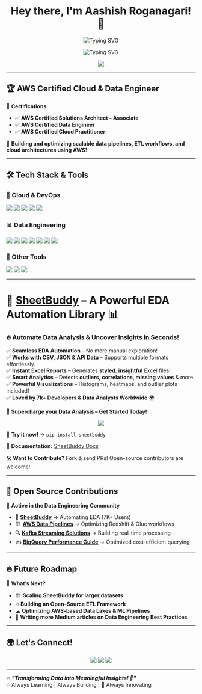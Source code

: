 <h1 align="center">Hey there, I'm Aashish Roganagari! 👋</h1>

<p align="center">
  <img src="https://readme-typing-svg.herokuapp.com?font=Fira+Code&size=22&duration=4000&pause=800&color=0077B6&center=true&vCenter=true&width=800&lines=Data+Engineer+%7C+AWS+Certified+%7C+Big+Data" alt="Typing SVG" />
</p>

<p align="center">
  <img src="https://readme-typing-svg.herokuapp.com?font=Fira+Code&size=22&duration=4000&pause=800&color=0077B6&center=true&vCenter=true&width=800&lines=ETL+%7C+Cloud+Architectures+%7C+Open+Source+Contributor" alt="Typing SVG" />
</p>





<p align="center">
  <img src="https://github-profile-trophy.vercel.app/?username=AshishRogannagari&theme=discord&no-frame=true&margin-w=10" />
</p>

---

## 🏆 AWS Certified Cloud & Data Engineer  
📌 **Certifications:**
- ✅ **AWS Certified Solutions Architect – Associate**
- ✅ **AWS Certified Data Engineer**
- ✅ **AWS Certified Cloud Practitioner**

🚀 **Building and optimizing scalable data pipelines, ETL workflows, and cloud architectures using AWS!**  

---

## 🛠 Tech Stack & Tools
### **🚀 Cloud & DevOps**
<p align="left">
  <img src="https://img.shields.io/badge/AWS-232F3E?style=for-the-badge&logo=amazon-aws&logoColor=white" />
  <img src="https://img.shields.io/badge/Terraform-7B42BC?style=for-the-badge&logo=terraform&logoColor=white" />
  <img src="https://img.shields.io/badge/Kubernetes-326CE5?style=for-the-badge&logo=kubernetes&logoColor=white" />
  <img src="https://img.shields.io/badge/Snowflake-326CE5?style=for-the-badge&logo=snowflake&logoColor=white" />
  <img src="https://img.shields.io/badge/GitHub%20Actions-2088FF?style=for-the-badge&logo=github-actions&logoColor=white" />
</p>

### **📊 Data Engineering**
<p align="left">
  <img src="https://img.shields.io/badge/Python-3776AB?style=for-the-badge&logo=python&logoColor=white" />
  <img src="https://img.shields.io/badge/SQL-4479A1?style=for-the-badge&logo=mysql&logoColor=white" />
  <img src="https://img.shields.io/badge/Apache%20Spark-FDEE21?style=for-the-badge&logo=apache-spark&logoColor=black" />
  <img src="https://img.shields.io/badge/Kafka-231F20?style=for-the-badge&logo=apache-kafka&logoColor=white" />
  <img src="https://img.shields.io/badge/Airflow-017CEE?style=for-the-badge&logo=apache-airflow&logoColor=white" />
  <img src="https://img.shields.io/badge/Redshift-8B0000?style=for-the-badge&logo=amazon-redshift&logoColor=white" />
  <img src="https://img.shields.io/badge/BigQuery-4285F4?style=for-the-badge&logo=google-cloud&logoColor=white" />
</p>

### **📂 Other Tools**
<p align="left">
  <img src="https://img.shields.io/badge/Linux-FCC624?style=for-the-badge&logo=linux&logoColor=black" />
  <img src="https://img.shields.io/badge/VSCode-007ACC?style=for-the-badge&logo=visual-studio-code&logoColor=white" />
  <img src="https://img.shields.io/badge/Jupyter-F37626?style=for-the-badge&logo=jupyter&logoColor=white" />
</p>


---

# 🚀 [SheetBuddy](https://github.com/AshishRogannagari/SheetBuddy) – A Powerful EDA Automation Library 📊  

### 🔥 **Automate Data Analysis & Uncover Insights in Seconds!**  

✅ **Seamless EDA Automation** – No more manual exploration!  
✅ **Works with CSV, JSON & API Data** – Supports multiple formats effortlessly.  
✅ **Instant Excel Reports** – Generates **styled**, **insightful** Excel files!  
✅ **Smart Analytics** – Detects **outliers, correlations, missing values** & more.  
✅ **Powerful Visualizations** – Histograms, heatmaps, and outlier plots included!  
✅ **Loved by 7k+ Developers & Data Analysts Worldwide** 🌍  

🚀 **Supercharge your Data Analysis – Get Started Today!**  

<p align="center">
  <a href="https://github.com/AshishRogannagari/SheetBuddy">
    <img src="https://github-readme-stats.vercel.app/api/pin/?username=AshishRogannagari&repo=SheetBuddy&theme=tokyonight" />
  </a>
</p>

🔗 **Try it now!** → `pip install sheetbuddy`  

📖 **Documentation:** [SheetBuddy Docs](https://github.com/AshishRogannagari/SheetBuddy/wiki)  

🛠️ **Want to Contribute?** Fork & send PRs! Open-source contributors are welcome!  

---

## 🌟 Open Source Contributions  
📌 **Active in the Data Engineering Community**  
- 🚀 **[SheetBuddy](https://github.com/AshishRogannagari/SheetBuddy)** → Automating EDA (7K+ Users)  
- 🏗 **[AWS Data Pipelines](https://github.com/Ashishrogannagari)** → Optimizing Redshift & Glue workflows  
- 🔍 **[Kafka Streaming Solutions](https://github.com/Ashishrogannagari)** → Building real-time processing  
- ✍ **[BigQuery Performance Guide](https://github.com/Ashishrogannagari)** → Optimized cost-efficient querying  

---

## 🔥 Future Roadmap  
🚀 **What’s Next?**
- 🏗 **Scaling SheetBuddy for larger datasets**  
- 🔥 **Building an Open-Source ETL Framework**  
- ☁ **Optimizing AWS-based Data Lakes & ML Pipelines**  
- 📖 **Writing more Medium articles on Data Engineering Best Practices**  

---

## 🌍 Let's Connect!
<p align="center">
  <a href="https://linkedin.com/in/aashishroganagari"><img src="https://img.shields.io/badge/LinkedIn-%230A66C2.svg?style=for-the-badge&logo=linkedin&logoColor=white" /></a>
  <a href="https://medium.com/@ashishrogannagari"><img src="https://img.shields.io/badge/Medium-%2312100E.svg?style=for-the-badge&logo=medium&logoColor=white" /></a>
  <a href="mailto:ashishrogannagari1@gmail.com"><img src="https://img.shields.io/badge/Email-D14836?style=for-the-badge&logo=gmail&logoColor=white" /></a>
</p>

---

🔥 **_"Transforming Data into Meaningful Insights! 🚀"_**  
💡 Always Learning | Always Building | 🚀 Always Innovating  
